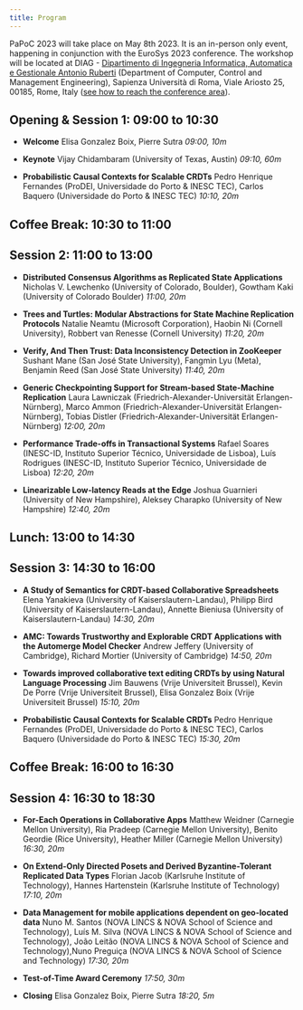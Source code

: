 ```yaml
---
title: Program
---
```


PaPoC 2023 will take place on May 8th 2023.
It is an in-person only event, happening in conjunction with the EuroSys 2023 conference.
The workshop will be located at DIAG - [Dipartimento di Ingegneria Informatica, Automatica e Gestionale Antonio Ruberti](http://www.diag.uniroma1.it//en) (Department of Computer, Control and Management Engineering), Sapienza Università di Roma, Viale Ariosto 25, 00185, Rome, Italy ([see how to reach the conference area](https://2023.eurosys.org/venue.html#reachArea)).

## Opening & Session 1: 09:00 to 10:30

* **Welcome**
Elisa Gonzalez Boix, Pierre Sutra
_09:00, 10m_

* **Keynote**
Vijay Chidambaram (University of Texas, Austin)
_09:10, 60m_

* **Probabilistic Causal Contexts for Scalable CRDTs** <!-- 75 -->
Pedro Henrique Fernandes (ProDEI, Universidade do Porto & INESC TEC), Carlos Baquero (Universidade do Porto & INESC TEC)
_10:10, 20m_

## Coffee Break: 10:30 to 11:00

## Session 2: 11:00 to 13:00

* **Distributed Consensus Algorithms as Replicated State Applications** <!-- 4 -->
Nicholas V. Lewchenko (University of Colorado, Boulder), Gowtham Kaki (University of Colorado Boulder)
_11:00, 20m_

* **Trees and Turtles: Modular Abstractions for State Machine Replication Protocols** <!-- 45 -->
Natalie Neamtu (Microsoft Corporation), Haobin Ni (Cornell University), Robbert van Renesse (Cornell University)
_11:20, 20m_

* **Verify, And Then Trust: Data Inconsistency Detection in ZooKeeper** <!-- 66 -->
Sushant Mane (San José State University), Fangmin Lyu (Meta), Benjamin Reed (San José State University)
_11:40, 20m_

* **Generic Checkpointing Support for Stream-based State-Machine Replication** <!-- 70 -->
Laura Lawniczak (Friedrich-Alexander-Universität Erlangen-Nürnberg), Marco Ammon (Friedrich-Alexander-Universität Erlangen-Nürnberg), Tobias Distler (Friedrich-Alexander-Universität Erlangen-Nürnberg) 
_12:00, 20m_

* **Performance Trade-offs in Transactional Systems** <!-- 19 -->
Rafael Soares (INESC-ID, Instituto Superior Técnico, Universidade de Lisboa), Luís Rodrigues (INESC-ID, Instituto Superior Técnico, Universidade de Lisboa)
_12:20, 20m_

* **Linearizable Low-latency Reads at the Edge** <!-- 58 -->
Joshua Guarnieri (University of New Hampshire), Aleksey Charapko (University of New Hampshire)
_12:40, 20m_

## Lunch: 13:00 to 14:30

## Session 3: 14:30 to 16:00

* **A Study of Semantics for CRDT-based Collaborative Spreadsheets** <!-- 14 -->
Elena Yanakieva (University of Kaiserslautern-Landau), Philipp Bird (University of Kaiserslautern-Landau), Annette Bieniusa (University of Kaiserslautern-Landau)
_14:30, 20m_

* **AMC: Towards Trustworthy and Explorable CRDT Applications with the Automerge Model Checker** <!-- 21 -->
Andrew Jeffery (University of Cambridge), Richard Mortier (University of Cambridge)
_14:50, 20m_

* **Towards improved collaborative text editing CRDTs by using Natural Language Processing** <!-- 74 -->
Jim Bauwens (Vrije Universiteit Brussel), Kevin De Porre (Vrije Universiteit Brussel), Elisa Gonzalez Boix (Vrije Universiteit Brussel)
_15:10, 20m_

* **Probabilistic Causal Contexts for Scalable CRDTs** <!-- 75 -->
Pedro Henrique Fernandes (ProDEI, Universidade do Porto & INESC TEC), Carlos Baquero (Universidade do Porto & INESC TEC)
_15:30, 20m_

## Coffee Break: 16:00 to 16:30

## Session 4: 16:30 to 18:30

* **For-Each Operations in Collaborative Apps** <!-- 11 -->
Matthew Weidner (Carnegie Mellon University), Ria Pradeep (Carnegie Mellon University), Benito Geordie (Rice University), Heather Miller (Carnegie Mellon University)
_16:30, 20m_

* **On Extend-Only Directed Posets and Derived Byzantine-Tolerant Replicated Data Types** <!-- 85 -->
Florian Jacob (Karlsruhe Institute of Technology), Hannes Hartenstein (Karlsruhe Institute of Technology)
_17:10, 20m_

* **Data Management for mobile applications dependent on geo-located data** <!-- 92 -->
Nuno M. Santos (NOVA LINCS & NOVA School of Science and Technology), Luís M. Silva (NOVA LINCS & NOVA School of Science and Technology), João Leitão (NOVA LINCS & NOVA School of Science and Technology),Nuno Preguiça (NOVA LINCS & NOVA School of Science and Technology) 
_17:30, 20m_

* **Test-of-Time Award Ceremony**
_17:50, 30m_

* **Closing**
Elisa Gonzalez Boix, Pierre Sutra
_18:20, 5m_

